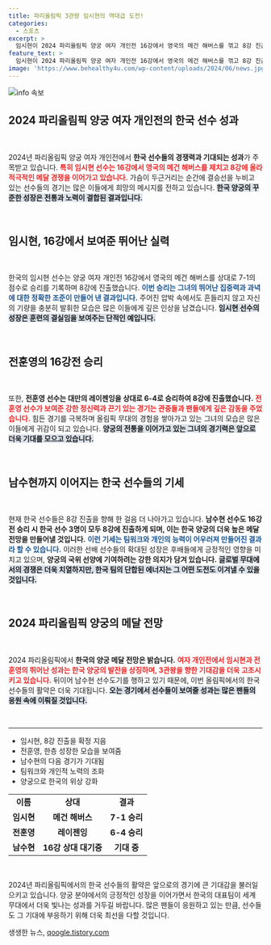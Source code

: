 ```yaml
---
title: 파리올림픽 3관왕 임시현의 역대급 도전!
categories:
  - 스포츠
excerpt: >
  임시현이 2024 파리올림픽 양궁 여자 개인전 16강에서 영국의 메건 해버스를 꺾고 8강 진출! 한국 양궁의 3관왕 도전이 시작됐다. 함께 나서는 전훈영과 남수현의 활약도 기대된다!
feature_text: >
  임시현이 2024 파리올림픽 양궁 여자 개인전 16강에서 영국의 메건 해버스를 꺾고 8강 진출! 한국 양궁의 3관왕 도전이 시작됐다. 함께 나서는 전훈영과 남수현의 활약도 기대된다!
image: 'https://www.behealthy4u.com/wp-content/uploads/2024/06/news.jpg'
---
```


<p><img src="https://www.behealthy4u.com/wp-content/uploads/2024/06/news.jpg" alt="info 속보" /></p>

<h2 data-ke-size="size26">2024 파리올림픽 양궁 여자 개인전의 한국 선수 성과</h2>

<p data-ke-size="size16">&nbsp;</p>

<p>2024년 파리올림픽 양궁 여자 개인전에서 <strong>한국 선수들의 경쟁력과 기대되는 성과</strong>가 주목받고 있습니다. <b><span style="color: #ee2323;">특히 임시현 선수는 16강에서 영국의 메건 해버스를 제치고 8강에 올라 적극적인 메달 경쟁을 이어가고 있습니다.</span></b> 가슴이 두근거리는 순간에 결승선을 누비고 있는 선수들의 경기는 많은 이들에게 희망의 메시지를 전하고 있습니다. <b><span style="background-color: #21538527;">한국 양궁의 꾸준한 성장은 전통과 노력이 결합된 결과입니다.</span></b> </p>

<p data-ke-size="size16">&nbsp;</p>

<h2 data-ke-size="size26">임시현, 16강에서 보여준 뛰어난 실력</h2>

<p data-ke-size="size16">&nbsp;</p>

<p>한국의 임시현 선수는 양궁 여자 개인전 16강에서 영국의 메건 해버스를 상대로 7-1의 점수로 승리를 기록하며 8강에 진출했습니다. <b><span style="color: #1a5490;">이번 승리는 그녀의 뛰어난 집중력과 과녁에 대한 정확한 조준이 만들어 낸 결과입니다.</span></b> 주어진 압박 속에서도 흔들리지 않고 자신의 기량을 충분히 발휘한 모습은 많은 이들에게 깊은 인상을 남겼습니다. <b><span style="background-color: #21538527;">임시현 선수의 성장은 훈련의 결실임을 보여주는 단적인 예입니다.</span></b></p>

<p data-ke-size="size16">&nbsp;</p>

<h2 data-ke-size="size26">전훈영의 16강전 승리</h2>

<p data-ke-size="size16">&nbsp;</p>

<p>또한, <strong>전훈영 선수는 대만의 레이젠잉을 상대로 6-4로 승리하여 8강에 진출했습니다.</strong> <b><span style="color: #ee2323;">전훈영 선수가 보여준 강한 정신력과 끈기 있는 경기는 관중들과 팬들에게 깊은 감동을 주었습니다.</span></b> 힘든 경기를 극복하며 올림픽 무대의 경험을 쌓아가고 있는 그녀의 모습은 많은 이들에게 귀감이 되고 있습니다. <b><span style="background-color: #21538527;">양궁의 전통을 이어가고 있는 그녀의 경기력은 앞으로 더욱 기대를 모으고 있습니다.</span></b></p>

<p data-ke-size="size16">&nbsp;</p>

<h2 data-ke-size="size26">남수현까지 이어지는 한국 선수들의 기세</h2>

<p data-ke-size="size16">&nbsp;</p>

<p>현재 한국 선수들은 8강 진출을 향해 한 걸음 더 나아가고 있습니다. <strong>남수현 선수도 16강전 승리 시 한국 선수 3명이 모두 8강에 진출하게 되며, 이는 한국 양궁의 더욱 높은 메달 전망을 만들어낼 것입니다.</strong> <b><span style="color: #1a5490;">이런 기세는 팀워크와 개인의 능력이 어우러져 만들어진 결과라 할 수 있습니다.</span></b> 이러한 선배 선수들의 확대된 성장은 후배들에게 긍정적인 영향을 미치고 있으며, <strong>양궁의 국위 선양에 기여하려는 강한 의지가 담겨 있습니다.</strong> <b><span style="background-color: #21538527;">글로벌 무대에서의 경쟁은 더욱 치열하지만, 한국 팀의 단합된 에너지는 그 어떤 도전도 이겨낼 수 있을 것입니다.</span></b></p>

<p data-ke-size="size16">&nbsp;</p>

<h2 data-ke-size="size26">2024 파리올림픽 양궁의 메달 전망</h2>

<p data-ke-size="size16">&nbsp;</p>

<p>2024 파리올림픽에서 <strong>한국의 양궁 메달 전망은 밝습니다.</strong> <b><span style="color: #ee2323;">여자 개인전에서 임시현과 전훈영의 뛰어난 성과는 한국 양궁의 발전을 상징하며, 3관왕을 향한 기대감을 더욱 고조시키고 있습니다.</span></b> 뒤이어 남수현 선수도기를 행하고 있기 때문에, 이번 올림픽에서의 한국 선수들의 활약은 더욱 기대됩니다. <b><span style="background-color: #21538527;">오는 경기에서 선수들이 보여줄 성과는 많은 팬들의 응원 속에 이뤄질 것입니다.</span></b></p>

<p data-ke-size="size16">&nbsp;</p>

<hr>

<ul>
    <li>임시현, 8강 진출을 확정 지음</li>
    <li>전훈영, 한층 성장한 모습을 보여줌</li>
    <li>남수현의 다음 경기가 기대됨</li>
    <li>팀워크와 개인적 노력의 조화</li>
    <li>양궁으로 한국의 위상 강화</li>
</ul>

<table>
    <tr>
        <td style="text-align: center; height: 17px;"><b>이름</b></td>
        <td style="text-align: center; height: 17px;"><b>상대</b></td>
        <td style="text-align: center; height: 17px;"><b>결과</b></td>
    </tr>
    <tr>
        <td style="text-align: center; height: 17px;"><b>임시현</b></td>
        <td style="text-align: center; height: 17px;"><b>메건 해버스</b></td>
        <td style="text-align: center; height: 17px;"><b>7-1 승리</b></td>
    </tr>
    <tr>
        <td style="text-align: center; height: 17px;"><b>전훈영</b></td>
        <td style="text-align: center; height: 17px;"><b>레이젠잉</b></td>
        <td style="text-align: center; height: 17px;"><b>6-4 승리</b></td>
    </tr>
    <tr>
        <td style="text-align: center; height: 17px;"><b>남수현</b></td>
        <td style="text-align: center; height: 17px;"><b>16강 상대 대기중</b></td>
        <td style="text-align: center; height: 17px;"><b>기대 중</b></td>
    </tr>
</table>

<p data-ke-size="size16">&nbsp;</p>

<p data-ke-size="size16">2024년 파리올림픽에서의 한국 선수들의 활약은 앞으로의 경기에 큰 기대감을 불러일으키고 있습니다. 양궁 분야에서의 긍정적인 성장을 이어가면서 한국의 대표팀이 세계 무대에서 더욱 빛나는 성과를 거두길 바랍니다. 많은 팬들이 응원하고 있는 만큼, 선수들도 그 기대에 부응하기 위해 더욱 최선을 다할 것입니다.</p>
생생한 뉴스, <a href="https://qoogle.tistory.com" rel="dofollow">qoogle.tistory.com</a>


